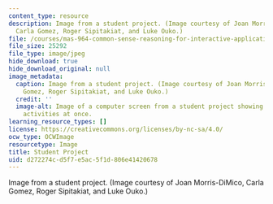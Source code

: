 ```yaml
---
content_type: resource
description: Image from a student project. (Image courtesy of Joan Morris-DiMico,
  Carla Gomez, Roger Sipitakiat, and Luke Ouko.)
file: /courses/mas-964-common-sense-reasoning-for-interactive-applications-fall-2002/d272274cd5f7e5ac5f1d806e41420678_mas-964f02.jpg
file_size: 25292
file_type: image/jpeg
hide_download: true
hide_download_original: null
image_metadata:
  caption: Image from a student project. (Image courtesy of Joan Morris-DiMico, Carla
    Gomez, Roger Sipitakiat, and Luke Ouko.)
  credit: ''
  image-alt: Image of a computer screen from a student project showing four different
    activities at once.
learning_resource_types: []
license: https://creativecommons.org/licenses/by-nc-sa/4.0/
ocw_type: OCWImage
resourcetype: Image
title: Student Project
uid: d272274c-d5f7-e5ac-5f1d-806e41420678
---
```

Image from a student project. (Image courtesy of Joan Morris-DiMico, Carla Gomez, Roger Sipitakiat, and Luke Ouko.)
